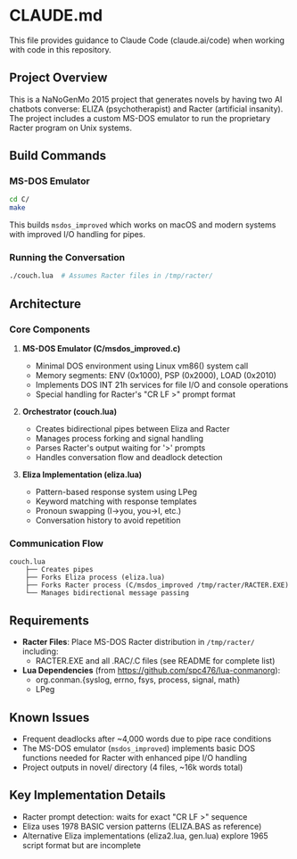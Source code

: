 # CLAUDE.md

This file provides guidance to Claude Code (claude.ai/code) when working with code in this repository.

## Project Overview

This is a NaNoGenMo 2015 project that generates novels by having two AI chatbots converse: ELIZA (psychotherapist) and Racter (artificial insanity). The project includes a custom MS-DOS emulator to run the proprietary Racter program on Unix systems.

## Build Commands

### MS-DOS Emulator
```bash
cd C/
make
```
This builds `msdos_improved` which works on macOS and modern systems with improved I/O handling for pipes.

### Running the Conversation
```bash
./couch.lua  # Assumes Racter files in /tmp/racter/
```

## Architecture

### Core Components

1. **MS-DOS Emulator (C/msdos_improved.c)**
   - Minimal DOS environment using Linux vm86() system call
   - Memory segments: ENV (0x1000), PSP (0x2000), LOAD (0x2010)
   - Implements DOS INT 21h services for file I/O and console operations
   - Special handling for Racter's "CR LF >" prompt format

2. **Orchestrator (couch.lua)**
   - Creates bidirectional pipes between Eliza and Racter
   - Manages process forking and signal handling
   - Parses Racter's output waiting for '>' prompts
   - Handles conversation flow and deadlock detection

3. **Eliza Implementation (eliza.lua)**
   - Pattern-based response system using LPeg
   - Keyword matching with response templates
   - Pronoun swapping (I→you, you→I, etc.)
   - Conversation history to avoid repetition

### Communication Flow
```
couch.lua
    ├── Creates pipes
    ├── Forks Eliza process (eliza.lua)
    ├── Forks Racter process (C/msdos_improved /tmp/racter/RACTER.EXE)
    └── Manages bidirectional message passing
```

## Requirements

- **Racter Files**: Place MS-DOS Racter distribution in `/tmp/racter/` including:
  - RACTER.EXE and all .RAC/.C files (see README for complete list)
- **Lua Dependencies** (from https://github.com/spc476/lua-conmanorg):
  - org.conman.{syslog, errno, fsys, process, signal, math}
  - LPeg

## Known Issues

- Frequent deadlocks after ~4,000 words due to pipe race conditions
- The MS-DOS emulator (`msdos_improved`) implements basic DOS functions needed for Racter with enhanced pipe I/O handling
- Project outputs in novel/ directory (4 files, ~16k words total)

## Key Implementation Details

- Racter prompt detection: waits for exact "CR LF >" sequence
- Eliza uses 1978 BASIC version patterns (ELIZA.BAS as reference)
- Alternative Eliza implementations (eliza2.lua, gen.lua) explore 1965 script format but are incomplete